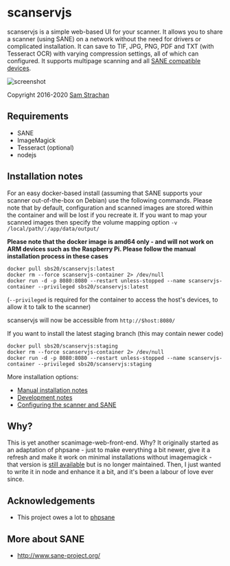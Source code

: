 # scanservjs
scanservjs is a simple web-based UI for your scanner. It allows you to share a
scanner (using SANE) on a network without the need for drivers or complicated
installation. It can save to TIF, JPG, PNG, PDF and TXT (with Tesseract OCR)
with varying compression settings, all of which can configured. It supports
multipage scanning and all
[SANE compatible devices](http://www.sane-project.org/sane-supported-devices.html).

![screenshot](https://github.com/sbs20/scanservjs/raw/master/docs/screen0.png)

Copyright 2016-2020 [Sam Strachan](https://github.com/sbs20)

## Requirements
* SANE
* ImageMagick
* Tesseract (optional)
* nodejs

## Installation notes
For an easy docker-based install (assuming that SANE supports your scanner
out-of-the-box on Debian) use the following commands. Please note that by
default, configuration and scanned images are stored within the container and
will be lost if you recreate it. If you want to map your scanned images then
specify the volume mapping option `-v /local/path/:/app/data/output/`

**Please note that the docker image is amd64 only - and will not work on ARM
devices such as the Raspberry Pi. Please follow the manual installation process
in these cases**

```console
docker pull sbs20/scanservjs:latest
docker rm --force scanservjs-container 2> /dev/null
docker run -d -p 8080:8080 --restart unless-stopped --name scanservjs-container --privileged sbs20/scanservjs:latest
```
(`--privileged` is required for the container to access the host's devices, to
allow it to talk to the scanner)

scanservjs will now be accessible from `http://$host:8080/`

If you want to install the latest staging branch (this may contain newer code)

```console
docker pull sbs20/scanservjs:staging
docker rm --force scanservjs-container 2> /dev/null
docker run -d -p 8080:8080 --restart unless-stopped --name scanservjs-container --privileged sbs20/scanservjs:staging
```

More installation options:

* [Manual installation notes](docs/install.md)
* [Development notes](docs/development.md)
* [Configuring the scanner and SANE](docs/sane.md)

## Why?
This is yet another scanimage-web-front-end. Why? It originally started as an
adaptation of phpsane - just to make everything a bit newer, give it a refresh
and make it work on minimal installations without imagemagick - that version is
[still available](https://github.com/sbs20/scanserv) but is no longer
maintained. Then, I just wanted to write it in node and enhance it a bit, and
it's been a labour of love ever since.

## Acknowledgements
 * This project owes a lot to [phpsane](http://sourceforge.net/projects/phpsane/)

## More about SANE
 * http://www.sane-project.org/